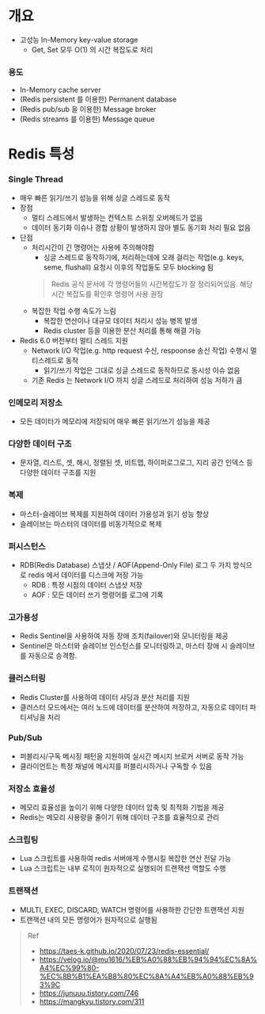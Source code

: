 # 개요
* 고성능 In-Memory key-value storage
  * Get, Set 모두 O(1) 의 시간 복잡도로 처리

### 용도
* In-Memory cache server
* (Redis persistent 를 이용한) Permanent database
* (Redis pub/sub 을 이용한) Message broker
* (Redis streams 를 이용한) Message queue


# Redis 특성
### Single Thread
* 매우 빠른 읽기/쓰기 성능을 위해 싱글 스레드로 동작
* 장점
  * 멀티 스레드에서 발생하는 컨텍스트 스위칭 오버헤드가 없음
  * 데이터 동기화 이슈나 경합 상황이 발생하지 않아 별도 동기화 처리 필요 없음
* 단점
  * 처리시간이 긴 명령어는 사용에 주의해야함
    * 싱글 스레드로 동작하기에, 처리하는데에 오래 걸리는 작업(e.g. keys, seme, flushall) 요청시 이후의 작업들도 모두 blocking 됨
    > Redis 공식 문서에 각 명령어들의 시간복잡도가 잘 정리되어있음. 해당 시간 복잡도를 확인후 명령어 사용 권장
  * 복잡한 작업 수행 속도가 느림
    * 복잡한 연산이나 대규모 데이터 처리시 성능 병목 발생
    * Redis cluster 등을 이용한 분산 처리를 통해 해결 가능
* Redis 6.0 버전부터 멀티 스레드 지원
  * Network I/O 작업(e.g. http request 수신, respoonse 송신 작업) 수행시 멀티스레드로 동작
    * 읽기/쓰기 작업은 그대로 싱글 스레드로 동작하므로 동시성 이슈 없음
  * 기존 Redis 는 Network I/O 까지 싱글 스레드로 처리하여 성능 저하가 큼

### 인메모리 저장소
* 모든 데이터가 메모리에 저장되어 매우 빠른 읽기/쓰기 성능을 제공

### 다양한 데이터 구조
* 문자열, 리스트, 셋, 해시, 정렬된 셋, 비트맵, 하이퍼로그로그, 지리 공간 인덱스 등 다양한 데이터 구조를 지원

### 복제
* 마스터-슬레이브 복제를 지원하여 데이터 가용성과 읽기 성능 향상
* 슬레이브는 마스터의 데이터를 비동기적으로 복제

### 퍼시스턴스
* RDB(Redis Database) 스냅샷 / AOF(Append-Only File) 로그 두 가지 방식으로 redis 에서 데이터를 디스크에 저장 가능
  * RDB : 특정 시점의 데이터 스냅샷 저장
  * AOF : 모든 데이터 쓰기 명령어를 로그에 기록

### 고가용성
* Redis Sentinel을 사용하여 자동 장애 조치(failover)와 모니터링을 제공
* Sentinel은 마스터와 슬레이브 인스턴스를 모니터링하고, 마스터 장애 시 슬레이브를 자동으로 승격함.

### 클러스터링
* Redis Cluster를 사용하여 데이터 샤딩과 분산 처리를 지원
* 클러스터 모드에서는 여러 노드에 데이터를 분산하여 저장하고, 자동으로 데이터 파티셔닝을 처리

### Pub/Sub
* 퍼블리시/구독 메시징 패턴을 지원하여 실시간 메시지 브로커 서버로 동작 가능
* 클라이언트는 특정 채널에 메시지를 퍼블리시하거나 구독할 수 있음

### 저장소 효율성
* 메모리 효율성을 높이기 위해 다양한 데이터 압축 및 최적화 기법을 제공
* Redis는 메모리 사용량을 줄이기 위해 데이터 구조를 효율적으로 관리

### 스크립팅
* Lua 스크립트를 사용하여 redis 서버애게 수행시킬 복잡한 연산 전달 가능 
* Lua 스크립트는 내부 로직이 원자적으로 실행되어 트랜잭션 역할도 수행

### 트랜잭션
* MULTI, EXEC, DISCARD, WATCH 명령어를 사용하한 간단한 트랜잭션 지원
* 트랜잭션 내의 모든 명령어가 원자적으로 실행됨


> Ref
> * https://taes-k.github.io/2020/07/23/redis-essential/
> * https://velog.io/@mu1616/%EB%A0%88%EB%94%94%EC%8A%A4%EC%99%80-%EC%8B%B1%EA%B8%80%EC%8A%A4%EB%A0%88%EB%93%9C
> * https://junuuu.tistory.com/746
> * https://mangkyu.tistory.com/311
